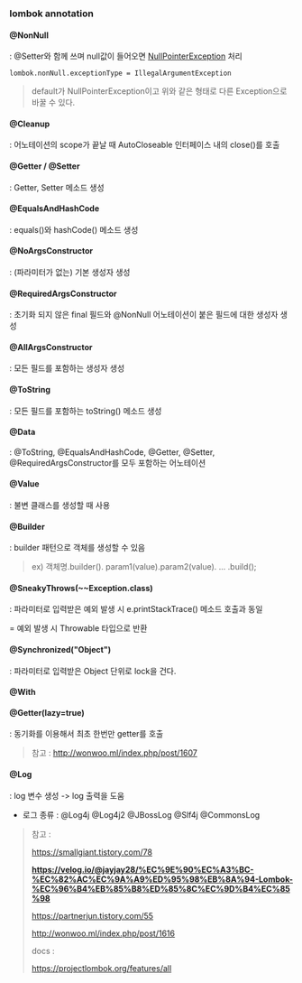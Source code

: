 ### lombok annotation

#### @NonNull

: @Setter와 함께 쓰며 null값이 들어오면 <u>NullPointerException</u> 처리

```
lombok.nonNull.exceptionType = IllegalArgumentException
```

> default가 NullPointerException이고 위와 같은 형태로 다른 Exception으로 바꿀 수 있다.

#### @Cleanup

: 어노테이션의 scope가 끝날 때 AutoCloseable 인터페이스 내의 close()를 호출

#### @Getter / @Setter

: Getter, Setter 메소드 생성

#### @EqualsAndHashCode

: equals()와 hashCode() 메소드 생성

#### @NoArgsConstructor

: (파라미터가 없는) 기본 생성자 생성

#### @RequiredArgsConstructor

: 초기화 되지 않은 final 필드와 @NonNull 어노테이션이 붙은 필드에 대한 생성자 생성

#### @AllArgsConstructor

: 모든 필드를 포함하는 생성자 생성

#### @ToString

: 모든 필드를 포함하는 toString() 메소드 생성

#### @Data

: @ToString, @EqualsAndHashCode, @Getter, @Setter, @RequiredArgsConstructor를 모두 포함하는 어노테이션

#### @Value

: 불변 클래스를 생성할 때 사용

#### @Builder

: builder 패턴으로 객체를 생성할 수 있음

>  ex) 객체명.builder(). param1(value).param2(value). ... .build();

#### @SneakyThrows(~~Exception.class)

: 파라미터로 입력받은 예외 발생 시 e.printStackTrace() 메소드 호출과 동일

= 예외 발생 시 Throwable 타입으로 반환

#### @Synchronized("Object")

: 파라미터로 입력받은 Object 단위로 lock을 건다.

#### @With



#### @Getter(lazy=true)

: 동기화를 이용해서 최초 한번만 getter를 호출

> 참고 : http://wonwoo.ml/index.php/post/1607

#### @Log

: log 변수 생성 -> log 출력을 도움

- 로그 종류 : @Log4j @Log4j2 @JBossLog @Slf4j @CommonsLog

> 참고 : 
>
> https://smallgiant.tistory.com/78
>
> **https://velog.io/@jayjay28/%EC%9E%90%EC%A3%BC-%EC%82%AC%EC%9A%A9%ED%95%98%EB%8A%94-Lombok-%EC%96%B4%EB%85%B8%ED%85%8C%EC%9D%B4%EC%85%98**
>
> https://partnerjun.tistory.com/55
>
> http://wonwoo.ml/index.php/post/1616
>
> docs : 
>
> https://projectlombok.org/features/all


